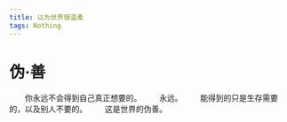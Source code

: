 ```yaml
---
title: 以为世界很温柔
tags: Nothing
---
```

# 伪·善
　　你永远不会得到自己真正想要的。
　　永远。
　　能得到的只是生存需要的，以及别人不要的。
　　这是世界的伪善。
